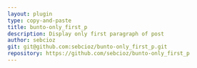 ```yaml
---
layout: plugin
type: copy-and-paste
title: bunto-only_first_p
description: Display only first paragraph of post
author: sebcioz
git: git@github.com:sebcioz/bunto-only_first_p.git
repository: https://github.com/sebcioz/bunto-only_first_p
---
```

